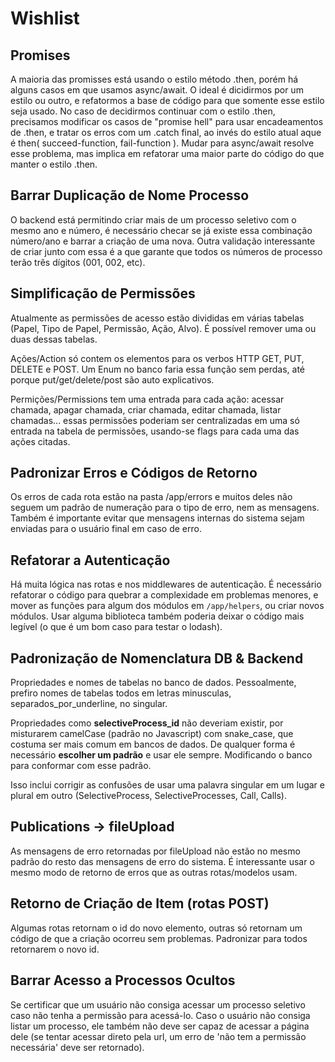 # Wishlist

## Promises
A maioria das promisses está usando o estilo método .then, porém há alguns casos em que usamos async/await. O ideal é dicidirmos por um estilo ou outro, e refatormos a base de código para que somente esse estilo seja usado. No caso de decidirmos continuar com o estilo .then, precisamos modificar os casos de "promise hell" para usar encadeamentos de .then, e tratar os erros com um .catch final, ao invés do estilo atual aque é then( succeed-function, fail-function ). Mudar para async/await resolve esse problema, mas implica em refatorar uma maior parte do código do que manter o estilo .then.

## Barrar Duplicação de Nome Processo
O backend está permitindo criar mais de um processo seletivo com o mesmo ano e número, é necessário checar se já existe essa combinação número/ano e barrar a criação de uma nova. Outra validação interessante de criar junto com essa é a que garante que todos os números de processo terão três dígitos (001, 002, etc).

## Simplificação de Permissões
Atualmente as permissões de acesso estão divididas em várias tabelas (Papel, Tipo de Papel, Permissão, Ação, Alvo). É possível remover uma ou duas dessas tabelas.

Ações/Action só contem os elementos para os verbos HTTP GET, PUT, DELETE e POST. Um Enum no banco faria essa função sem perdas, até porque put/get/delete/post são auto explicativos.

Permições/Permissions tem uma entrada para cada ação: acessar chamada, apagar chamada, criar chamada, editar chamada, listar chamadas... essas permissões poderiam ser centralizadas em uma só entrada na tabela de permissões, usando-se flags para cada uma das ações citadas.

## Padronizar Erros e Códigos de Retorno
Os erros de cada rota estão na pasta /app/errors e muitos deles não seguem um padrão de numeração para o tipo de erro, nem as mensagens. Também é importante evitar que mensagens internas do sistema sejam enviadas para o usuário final em caso de erro. 

## Refatorar a Autenticação
Há muita lógica nas rotas e nos middlewares de autenticação. É necessário refatorar o código para quebrar a complexidade em problemas menores, e mover as funções para algum dos módulos em `/app/helpers`, ou criar novos módulos. Usar alguma biblioteca também poderia deixar o código mais legível (o que é um bom caso para testar o lodash).

## Padronização de Nomenclatura DB & Backend
Propriedades e nomes de tabelas no banco de dados. Pessoalmente, prefiro nomes de tabelas todos em letras minusculas, separados_por_underline, no singular. 

Propriedades como **selectiveProcess_id** não deveriam existir, por misturarem camelCase (padrão no Javascript) com snake_case, que costuma ser mais comum em bancos de dados.
De qualquer forma é necessário **escolher um padrão** e usar ele sempre. Modificando o banco para conformar com esse padrão.

Isso inclui corrigir as confusões de usar uma palavra singular em um lugar e plural em outro (SelectiveProcess, SelectiveProcesses, Call, Calls).

## Publications -> fileUpload
As mensagens de erro retornadas por fileUpload não estão no mesmo padrão do resto das mensagens de erro do sistema. É interessante usar o mesmo modo de retorno de erros que as outras rotas/modelos usam. 

## Retorno de Criação de Item (rotas POST)
Algumas rotas retornam o id do novo elemento, outras só retornam um código de que a criação ocorreu sem problemas. Padronizar para todos retornarem o novo id. 

## Barrar Acesso a Processos Ocultos 
Se certificar que um usuário não consiga acessar um processo seletivo caso não tenha a permissão para acessá-lo. Caso o usuário não consiga listar um processo, ele também não deve ser capaz de acessar a página dele (se tentar acessar direto pela url, um erro de 'não tem a permissão necessária' deve ser retornado).


